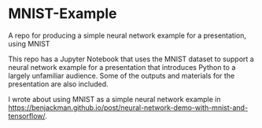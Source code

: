 # MNIST-Example
A repo for producing a simple neural network example for a presentation, using MNIST

This repo has a Jupyter Notebook that uses the MNIST dataset to support a neural network example for a presentation that introduces Python to a largely unfamiliar audience. Some of the outputs and materials for the presentation are also included.

I wrote about using MNIST as a simple neural network example in https://benjackman.github.io/post/neural-network-demo-with-mnist-and-tensorflow/.
